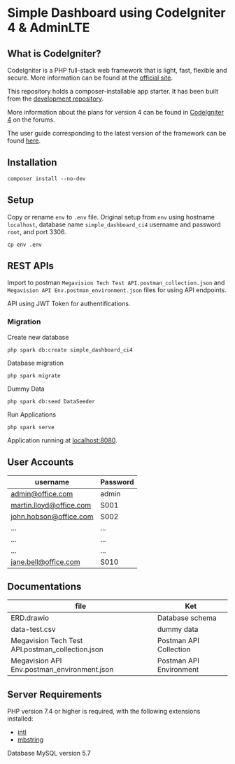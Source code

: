 # Simple Dashboard using CodeIgniter 4 & AdminLTE

## What is CodeIgniter?

CodeIgniter is a PHP full-stack web framework that is light, fast, flexible and secure.
More information can be found at the [official site](https://codeigniter.com).

This repository holds a composer-installable app starter.
It has been built from the
[development repository](https://github.com/codeigniter4/CodeIgniter4).

More information about the plans for version 4 can be found in [CodeIgniter 4](https://forum.codeigniter.com/forumdisplay.php?fid=28) on the forums.

The user guide corresponding to the latest version of the framework can be found
[here](https://codeigniter4.github.io/userguide/).

## Installation

```
composer install --no-dev
```

## Setup

Copy or rename `env` to `.env` file. Original setup from `env` using hostname `localhost`, database name `simple_dashboard_ci4`
username and password `root`, and port 3306.

```
cp env .env
```

## REST APIs

Import to postman `Megavision Tech Test API.postman_collection.json` and `Megavision API Env.postman_environment.json` files for using API endpoints.

API using JWT Token for authentifications.

### Migration

Create new database

```
php spark db:create simple_dashboard_ci4
```

Database migration

```
php spark migrate
```

Dummy Data

```
php spark db:seed DataSeeder
```

Run Applications

```
php spark serve
```

Application running at [localhost:8080](http://localhost:8080).

## User Accounts

| username                | Password |
| ----------------------- | -------- |
| admin@office.com        | admin    |
| martin.lloyd@office.com | S001     |
| john.hobson@office.com  | S002     |
| ...                     | ...      |
| ...                     | ...      |
| ...                     | ...      |
| jane.bell@office.com    | S010     |

## Documentations

| file                                             | Ket                     |
| ------------------------------------------------ | ----------------------- |
| ERD.drawio                                       | Database schema         |
| data-test.csv                                    | dummy data              |
| Megavision Tech Test API.postman_collection.json | Postman API Collection  |
| Megavision API Env.postman_environment.json      | Postman API Environment |

## Server Requirements

PHP version 7.4 or higher is required, with the following extensions installed:

- [intl](http://php.net/manual/en/intl.requirements.php)
- [mbstring](http://php.net/manual/en/mbstring.installation.php)

Database MySQL version 5.7
